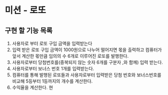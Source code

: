 # 미션 - 로또
## 구현 할 기능 목록

1. 사용자로 부터 로또 구입 금액을 입력받는다
2. 입력 받은 로또 구입 금액이 1000원으로 나누어 떨어지면 몫을 출력하고 컴퓨터가 앞서 계산한 몫만큼 임의의 수 6개로 이루어진 로또를 발행한다.
3. 사용자로부터 당첨번호를(중복되지 않는 숫자 6개를 구분자 ,와 함께) 입력 받는다.
4. 사용자로부터 보너스 번호 1개를 입력받는다.
5. 컴퓨터를 통해 발행된 로또들과 사용자로부터 입력받은 당첨 번호와 보너스번호를 비교해 5등부터 1등까지의 개수를 계산한다.
6. 수익율을 계산한다.
현